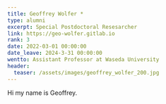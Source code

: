 ```yaml
---
title: Geoffrey Wolfer *
type: alumni
excerpt: Special Postdoctoral Resesarcher
link: https://geo-wolfer.gitlab.io
rank: 3
date: 2022-03-01 00:00:00
date_leave: 2024-3-31 00:00:00
wentto: Assistant Professor at Waseda University
header:
  teaser: /assets/images/geoffrey_wolfer_200.jpg
---
```


Hi my name is Geoffrey.
